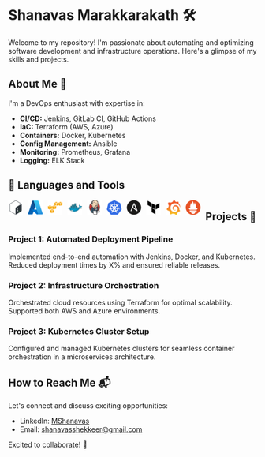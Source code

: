 # Shanavas Marakkarakath 🛠️

Welcome to my repository! I'm passionate about automating and optimizing software development and infrastructure operations. Here's a glimpse of my skills and projects.

## About Me 👋

I'm a DevOps enthusiast with expertise in:

- **CI/CD:** Jenkins, GitLab CI, GitHub Actions
- **IaC:** Terraform (AWS, Azure)
- **Containers:** Docker, Kubernetes
- **Config Management:** Ansible
- **Monitoring:** Prometheus, Grafana
- **Logging:** ELK Stack


## 🧰 Languages and Tools

<img align="left" alt="Bash" width="30px" style="padding-right:10px;" src="https://github.com/devicons/devicon/blob/v2.15.1/icons/bash/bash-original.svg" />
<img align="left" alt="Azure" width="30px" style="padding-right:10px;" src="https://github.com/devicons/devicon/blob/v2.15.1/icons/azure/azure-original.svg"/>
<img align="left" alt="AWS" width="30px" style="padding-right:10px;" src="https://github.com/devicons/devicon/blob/v2.15.1/icons/amazonwebservices/amazonwebservices-original.svg"/>
<img align="left" alt="Docker" width="30px" style="padding-right:10px;" src="https://github.com/devicons/devicon/blob/v2.15.1/icons/docker/docker-original.svg"/>
<img align="left" alt="Jenkins" width="30px" style="padding-right:10px;" src="https://github.com/devicons/devicon/blob/v2.15.1/icons/jenkins/jenkins-original.svg"/>
<img align="left" alt="Kubernetes" width="30px" style="padding-right:10px;" src="https://github.com/devicons/devicon/blob/v2.15.1/icons/kubernetes/kubernetes-plain.svg"/>
<img align="left" alt="Ansible" width="30px" style="padding-right:10px;" src="https://github.com/devicons/devicon/blob/v2.15.1/icons/ansible/ansible-original.svg"/>
<img align="left" alt="Terraform" width="30px" style="padding-right:10px;" src="https://github.com/devicons/devicon/blob/v2.15.1/icons/terraform/terraform-plain.svg"/>
<img align="left" alt="Grafana" width="30px" style="padding-right:10px;" src="https://github.com/devicons/devicon/blob/v2.15.1/icons/grafana/grafana-original.svg" />
<img align="left" alt="Prometheus" width="30px" style="padding-right:10px;" src="https://github.com/devicons/devicon/blob/v2.15.1/icons/prometheus/prometheus-original.svg" />

#

## Projects 🚀

### Project 1: Automated Deployment Pipeline

Implemented end-to-end automation with Jenkins, Docker, and Kubernetes. Reduced deployment times by X% and ensured reliable releases.

### Project 2: Infrastructure Orchestration

Orchestrated cloud resources using Terraform for optimal scalability. Supported both AWS and Azure environments.

### Project 3: Kubernetes Cluster Setup

Configured and managed Kubernetes clusters for seamless container orchestration in a microservices architecture.

## How to Reach Me 📬

Let's connect and discuss exciting opportunities:

- LinkedIn: [MShanavas](https://www.linkedin.com/in/mshanavas)
- Email: shanavasshekkeer@gmail.com

Excited to collaborate! 🤝
